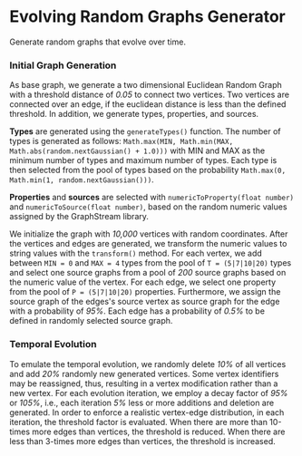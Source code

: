 # Evolving Random Graphs Generator
Generate random graphs that evolve over time.

### Initial Graph Generation
As base graph, we generate a two dimensional Euclidean Random Graph with a threshold distance of _0.05_
to connect two vertices.
Two vertices are connected over an edge, if the euclidean distance is less than the defined threshold.
In addition, we generate types, properties, and sources.

**Types** are generated using the `generateTypes()` function. 
The number of types is generated as follows: `Math.max(MIN, Math.min(MAX, Math.abs(random.nextGaussian() + 1.0)))` 
with MIN and MAX as the minimum number of types and maximum number of types.
Each type is then selected from the pool of types based on the probability 
`Math.max(0, Math.min(1, random.nextGaussian()))`.

**Properties** and **sources** are selected with `numericToProperty(float number)` 
and `numericToSource(float number)`,
based on the random numeric values assigned by the GraphStream library.


We initialize the graph with _10,000_ vertices with random coordinates.
After the vertices and edges are generated, we transform the numeric values to string values with the 
`transform()` method.
For each vertex, we add between `MIN = 0` and `MAX = 4` types from the pool of `T = (5|7|10|20)` types and 
select one source graphs from a pool of _200_ source graphs based on the numeric value of the vertex.
For each edge, we select one property from the pool of `P = (5|7|10|20)` properties.
Furthermore, we assign the source graph of the edges's source vertex as source graph for the edge 
with a probability of _95%_.
Each edge has a probability of _0.5%_ to be defined in randomly selected source graph.

### Temporal Evolution
To emulate the temporal evolution, we randomly delete _10%_ of all vertices and add _20%_ 
randomly new generated vertices.
Some vertex identifiers may be reassigned, thus, resulting in a vertex modification rather than a new vertex.
For each evolution iteration, we employ a decay factor of _95%_ or _105%_, i.e., each iteration _5%_ less or more 
additions and deletion are generated.
In order to enforce a realistic vertex-edge distribution, in each iteration, the threshold factor is evaluated.
When there are more than 10-times more edges than vertices, the threshold is reduced.
When there are less than 3-times more edges than vertices, the threshold is increased.

